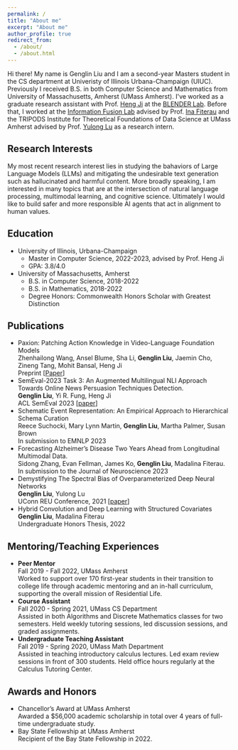 ```yaml
---
permalink: /
title: "About me"
excerpt: "About me"
author_profile: true
redirect_from: 
  - /about/
  - /about.html
---
```


Hi there! My name is Genglin Liu and I am a second-year Masters student in the CS department at Univeristy of Illinois Urbana-Champaign (UIUC). Previously I received B.S. in both Computer Science and Mathematics from University of Massachusetts, Amherst (UMass Amherst). I've worked as a graduate research assistant with Prof. [Heng Ji](http://blender.cs.illinois.edu/hengji.html) at the [BLENDER Lab](http://blender.cs.illinois.edu/index.html). Before that, I worked at the [Information Fusion Lab](https://groups.cs.umass.edu/infofusion/) advised by Prof. [Ina Fiterau](https://people.cs.umass.edu/~mfiterau/) and the TRIPODS Institute for Theoretical Foundations of Data Science at UMass Amherst advised by Prof. [Yulong Lu](https://sites.google.com/site/yulongmath/home?authuser=0) as a research intern.


Research Interests
-----
My most recent research interest lies in studying the bahaviors of Large Language Models (LLMs) and mitigating the undesirable text generation such as hallucinated and harmful content. More broadly speaking, I am interested in many topics that are at the intersection of natural language processing, multimodal learning, and cognitive science. Ultimately I would like to build safer and more responsible AI agents that act in alignment to human values.


Education
-----
- University of Illinois, Urbana-Champaign
  - Master in Computer Science, 2022-2023, advised by Prof. Heng Ji
  - GPA: 3.8/4.0
- University of Massachusetts, Amherst
  - B.S. in Computer Science, 2018-2022
  - B.S. in Mathematics, 2018-2022
  - Degree Honors: Commonwealth Honors Scholar with Greatest Distinction


Publications
------

- Paxion: Patching Action Knowledge in Video-Language Foundation Models \
  Zhenhailong Wang, Ansel Blume, Sha Li, **Genglin Liu**, Jaemin Cho, Zineng Tang, Mohit Bansal, Heng Ji \
  Preprint [[Paper](https://arxiv.org/abs/2305.10683)]
- SemEval-2023 Task 3: An Augmented Multilingual NLI Approach Towards Online News Persuasion Techniques Detection. \
  **Genglin Liu**, Yi R. Fung, Heng Ji \
  ACL SemEval 2023 [[paper](https://aclanthology.org/2023.semeval-1.227.pdf)]
- Schematic Event Representation: An Empirical Approach to Hierarchical Schema Curation \
  Reece Suchocki, Mary Lynn Martin, **Genglin Liu**, Martha Palmer, Susan Brown \
  In submission to EMNLP 2023
- Forecasting Alzheimer’s Disease Two Years Ahead from Longitudinal Multimodal Data. \
  Sidong Zhang, Evan Fellman, James Ko, **Genglin Liu**, Madalina Fiterau.  
  In submission to the Journal of Neuroscience 2023
- Demystifying The Spectral Bias of Overparameterized Deep Neural Networks \
  **Genglin Liu**, Yulong Lu \
  UConn REU Conference, 2021 [[paper](https://sites.google.com/view/umassmathreu/reports-2021?authuser=0)]
- Hybrid Convolution and Deep Learning with Structured Covariates \
  **Genglin Liu**, Madalina Fiterau \
  Undergraduate Honors Thesis, 2022


Mentoring/Teaching Experiences
------

 - **Peer Mentor** \
   Fall 2019 - Fall 2022, UMass Amherst \
   Worked to support over 170 first-year students in their transition to college life through academic mentoring and an in-hall curriculum, supporting the overall mission of Residential Life.
 - **Course Assistant** \
   Fall 2020 - Spring 2021, UMass CS Department \
   Assisted in both Algorithms and Discrete Mathematics classes for two semesters. Held weekly tutoring sessions, led discussion sessions, and graded assignments.
 - **Undergraduate Teaching Assistant** \
   Fall 2019 - Spring 2020, UMass Math Department \
   Assisted in teaching introductory calculus lectures. Led exam review sessions in front of 300 students. Held office hours regularly at the Calculus Tutoring Center.

Awards and Honors
------
- Chancellor’s Award at UMass Amherst \
  Awarded a $56,000 academic scholarship in total over 4 years of full-time undergraduate study.
- Bay State Fellowship at UMass Amherst \
  Recipient of the Bay State Fellowship in 2022.
